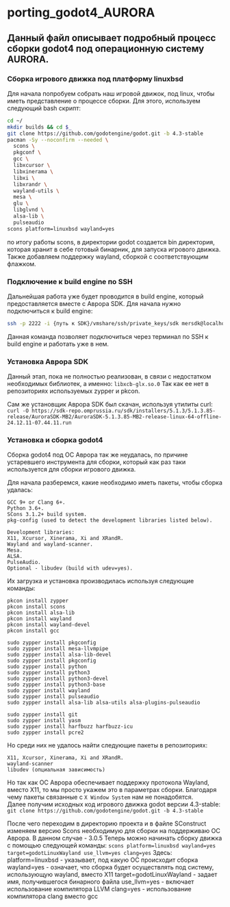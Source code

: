 # porting_godot4_AURORA
## Данный файл описывает подробный процесс сборки godot4 под операционную систему AURORA.

### Сборка игрового движка под платформу linuxbsd
Для начала попробуем собрать наш игровой движок, под linux, чтобы иметь представление о процессе сборки. 
Для этого, используем следующий bash скрипт:
```bash
cd ~/
mkdir builds && cd $_
git clone https://github.com/godotengine/godot.git -b 4.3-stable
pacman -Sy --noconfirm --needed \
  scons \
  pkgconf \
  gcc \
  libxcursor \
  libxinerama \
  libxi \
  libxrandr \
  wayland-utils \
  mesa \
  glu \
  libglvnd \
  alsa-lib \
  pulseaudio
scons platform=linuxbsd wayland=yes
```
по итогу работы scons, в директории godot создается bin директория, которая хранит в себе готовый бинарник, для запуска игрового движка. Также добавляем поддержку wayland, сборкой с соответствующим флажком.

### Подключение к build engine по SSH
Дальнейшая работа уже будет проводится в build engine, который предоставляется вместе с Аврора SDK. 
Для начала нужно подключиться к build engine:
```bash
ssh -p 2222 -i {путь к SDK}/vmshare/ssh/private_keys/sdk mersdk@localhost
```

Данная команда позволяет подключиться через терминал по SSH к build engine и работать уже в нем. 

### Установка Аврора SDK
Данный этап, пока не полностью реализован, в связи с недостатком необходимых библиотек, а именно:
`libxcb-glx.so.0` Так как ее нет в репозиториях используемых zypper и pkcon.

Сам же установщик Аврора SDK был скачан, используя утилиты curl:
`curl -O https://sdk-repo.omprussia.ru/sdk/installers/5.1.3/5.1.3.85-release/AuroraSDK-MB2/AuroraSDK-5.1.3.85-MB2-release-linux-64-offline-24.12.11-07.44.11.run`

### Установка и сборка godot4
Сборка godot4 под ОС Аврора так же неудалась, по причине устаревшего инструмента для сборки, который как раз таки используется для сборки игрового движка.

Для начала разберемся, какие необходимо иметь пакеты, чтобы сборка удалась:
```
GCC 9+ or Clang 6+.
Python 3.6+.
SCons 3.1.2+ build system.
pkg-config (used to detect the development libraries listed below).

Development libraries:
X11, Xcursor, Xinerama, Xi and XRandR.
Wayland and wayland-scanner.
Mesa.
ALSA.
PulseAudio.
Optional - libudev (build with udev=yes).
```
Их загрузка и установка производилась используя следующие команды:
```
pkcon install zypper
pkcon install scons
pkcon install alsa-lib
pkcon install wayland
pkcon install wayland-devel 
pkcon install gcc

sudo zypper install pkgconfig
sudo zypper install mesa-llvmpipe
sudo zypper install alsa-lib-devel
sudo zypper install pkgconfig
sudo zypper install python
sudo zypper install python3
sudo zypper install python3-devel
sudo zypper install python3-base
sudo zypper install wayland
sudo zypper install pulseaudio
sudo zypper install alsa-lib alsa-utils alsa-plugins-pulseaudio

sudo zypper install git
sudo zypper install yasm
sudo zypper install harfbuzz harfbuzz-icu
sudo zypper install pcre2
```
Но среди них не удалось найти следующие пакеты в репозиториях:
```
X11, Xcursor, Xinerama, Xi and XRandR.
wayland-scanner
libudev (опциальная зависимость)
```

Но так как ОС Аврора обеспечивает поддержку протокола Wayland, вместо X11, то мы просто укажем это в параметрах сборки. Благодаря чему пакеты связанные с `X Window System` нам не понадобятся.  
Далее получим исходных код игрового движка godot версии 4.3-stable:
`git clone https://github.com/godotengine/godot.git -b 4.3-stable`

После чего переходим в директорию проекта и в файле SConstruct изменяем версию Scons необходимую для сборки на поддерживаю ОС Аврора. В данном случае - 3.0.5
Теперь можно начинать сборку движка с помощью следующей команды:
`scons platform=linuxbsd wayland=yes target=godotLinuxWayland use_llvm=yes clang=yes`
Здесь:
  platform=linuxbsd - указывает, под какую ОС происходит сборка
  wayland=yes - означает, что сборка будет осуществлять под систему, использующую wayland, вместо X11
  target=godotLinuxWayland - задает имя, получившегося бинарного файла
  use_llvm=yes - включает использование компилятора LLVM
  clang=yes - использование компилятора clang вместо gcc








